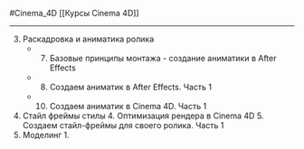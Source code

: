 #Cinema_4D 
[[Курсы Cinema 4D]]
__________

3. Раскадровка и аниматика ролика
	- 7. Базовые принципы монтажа - создание аниматики в After Effects
	- 8. Создаем аниматик в After Effects. Часть 1
	- 10. Создаем аниматик в Cinema 4D. Часть 1
4. Стайл фреймы стилы
	4. Оптимизация рендера в Cinema 4D
	5. Создаем стайл-фреймы для своего ролика. Часть 1
5. Моделинг
	1. 